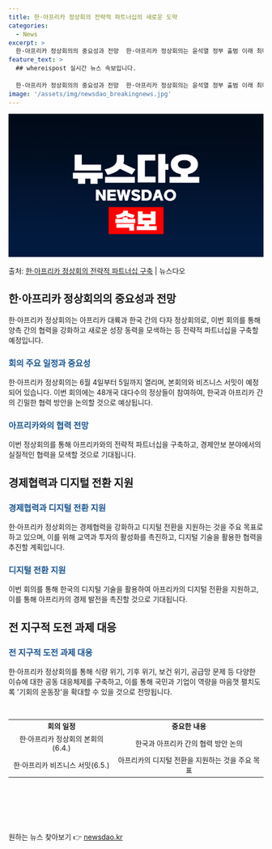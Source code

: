 ```yaml
---
title: 한·아프리카 정상회의 전략적 파트너십의 새로운 도약
categories:
  - News
excerpt: >
  한·아프리카 정상회의의 중요성과 전망  한·아프리카 정상회의는 윤석열 정부 출범 이래 최대 규모의 다자 정상…
feature_text: >
  ## whereispost 실시간 뉴스 속보입니다.

  한·아프리카 정상회의의 중요성과 전망  한·아프리카 정상회의는 윤석열 정부 출범 이래 최대 규모의 다자 정상…
image: '/assets/img/newsdao_breakingnews.jpg'
---
```


![뉴스다오 속보](/assets/img/newsdao_breakingnews.jpg)

<p>출처: <a href="https://newsdao.kr/4038" rel="dofollow">한·아프리카 정상회의 전략적 파트너십 구축</a> | 뉴스다오</p>

<h2 data-ke-size="size26">한·아프리카 정상회의의 중요성과 전망</h2>
<p data-ke-size="size16">한·아프리카 정상회의는 아프리카 대륙과 한국 간의 다자 정상회의로, 이번 회의를 통해 양측 간의 협력을 강화하고 새로운 성장 동력을 모색하는 등 전략적 파트너십을 구축할 예정입니다.</p>

<h3><b><span style="color: #1a5490;">회의 주요 일정과 중요성</span></b></h3>
<p data-ke-size="size16">한·아프리카 정상회의는 6월 4일부터 5일까지 열리며, 본회의와 비즈니스 서밋이 예정되어 있습니다. 이번 회의에는 48개국 대다수의 정상들이 참여하여, 한국과 아프리카 간의 긴밀한 협력 방안을 논의할 것으로 예상됩니다.</p>

<h3><b><span style="color: #1a5490;">아프리카와의 협력 전망</span></b></h3>
<p data-ke-size="size16">이번 정상회의를 통해 아프리카와의 전략적 파트너십을 구축하고, 경제안보 분야에서의 실질적인 협력을 모색할 것으로 기대됩니다.</p>

<h2 data-ke-size="size26">경제협력과 디지털 전환 지원</h2>

<h3><b><span style="color: #1a5490;">경제협력과 디지털 전환 지원</span></b></h3>
<p data-ke-size="size16">한·아프리카 정상회의는 경제협력을 강화하고 디지털 전환을 지원하는 것을 주요 목표로 하고 있으며, 이를 위해 교역과 투자의 활성화를 촉진하고, 디지털 기술을 활용한 협력을 추진할 계획입니다.</p>

<h3><b><span style="color: #1a5490;">디지털 전환 지원</span></b></h3>
<p data-ke-size="size16">이번 회의를 통해 한국의 디지털 기술을 활용하여 아프리카의 디지털 전환을 지원하고, 이를 통해 아프리카의 경제 발전을 촉진할 것으로 기대됩니다.</p>

<h2 data-ke-size="size26">전 지구적 도전 과제 대응</h2>
<h3><b><span style="color: #1a5490;">전 지구적 도전 과제 대응</span></b></h3>
<p data-ke-size="size16">한·아프리카 정상회의를 통해 식량 위기, 기후 위기, 보건 위기, 공급망 문제 등 다양한 이슈에 대한 공동 대응체제를 구축하고, 이를 통해 국민과 기업이 역량을 마음껏 펼치도록 '기회의 운동장'을 확대할 수 있을 것으로 전망됩니다.</p>

<p data-ke-size="size16">&nbsp;</p>
<table>
<tbody>
<tr>
<td style="text-align: center; height: 17px;"><b>회의 일정</b></td>
<td style="text-align: center; height: 17px;"><b>중요한 내용</b></td>
</tr>
<tr>
<td style="text-align: center; height: 17px;">한·아프리카 정상회의 본회의(6.4.)</td>
<td style="text-align: center; height: 17px;">한국과 아프리카 간의 협력 방안 논의</td>
</tr>
<tr>
<td style="text-align: center; height: 17px;">한·아프리카 비즈니스 서밋(6.5.)</td>
<td style="text-align: center; height: 17px;">아프리카의 디지털 전환을 지원하는 것을 주요 목표</td>
</tr>
</tbody>
</table>
<p data-ke-size="size16">&nbsp;</p>
<p data-ke-size="size16">&nbsp;</p>
<p data-ke-size="size16">&nbsp;</p> 

원하는 뉴스 찾아보기 👉 <a href="https://newsdao.kr" rel="dofollow">newsdao.kr</a>


